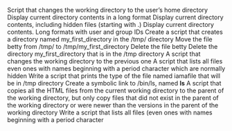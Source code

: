Script that changes the working directory to the user’s home directory
Display current directory contents in a long format
Display current directory contents, including hidden files (starting with .)
Display current directory contents. Long formats with user and group IDs
Create a script that creates a directory named my_first_directory in the /tmp/ directory
Move the file betty from /tmp/ to /tmp/my_first_directory
Delete the file betty
Delete the directory my_first_directory that is in the /tmp directory
A script that changes the working directory to the previous one
A script that lists all files even ones with names beginning with a period character which are normally hidden
Write a script that prints the type of the file named iamafile that will be in /tmp directory
Create a symbolic link to /bin/ls, named __ls__
 A script that copies all the HTML files from the current working directory to the parent of the working directory, but only copy files that did not exist in the parent of the working directory or were newer than the versions in the parent of the working directory
Write a script that lists all files (even ones with names beginning with a period character
